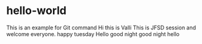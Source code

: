 # hello-world
This is an example for Git command
Hi this is Valli 
This is JFSD session and welcome everyone. 
happy tuesday
Hello
good night
good night
hello


